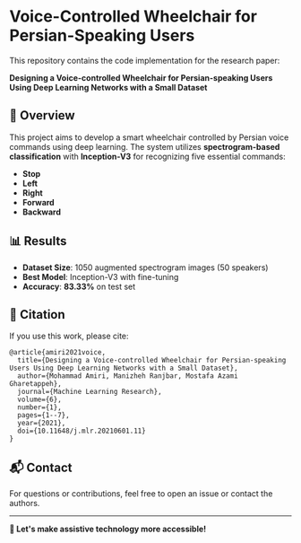 # Voice-Controlled Wheelchair for Persian-Speaking Users

This repository contains the code implementation for the research paper:

**Designing a Voice-controlled Wheelchair for Persian-speaking Users Using Deep Learning Networks with a Small Dataset**

## 📌 Overview
This project aims to develop a smart wheelchair controlled by Persian voice commands using deep learning. The system utilizes **spectrogram-based classification** with **Inception-V3** for recognizing five essential commands:
- **Stop**
- **Left**
- **Right**
- **Forward**
- **Backward**




## 📊 Results
- **Dataset Size**: 1050 augmented spectrogram images (50 speakers)
- **Best Model**: Inception-V3 with fine-tuning
- **Accuracy**: **83.33%** on test set


## 📜 Citation
If you use this work, please cite:
```
@article{amiri2021voice,
  title={Designing a Voice-controlled Wheelchair for Persian-speaking Users Using Deep Learning Networks with a Small Dataset},
  author={Mohammad Amiri, Manizheh Ranjbar, Mostafa Azami Gharetappeh},
  journal={Machine Learning Research},
  volume={6},
  number={1},
  pages={1--7},
  year={2021},
  doi={10.11648/j.mlr.20210601.11}
}
```

## 📬 Contact
For questions or contributions, feel free to open an issue or contact the authors.

---
**🚀 Let's make assistive technology more accessible!**

